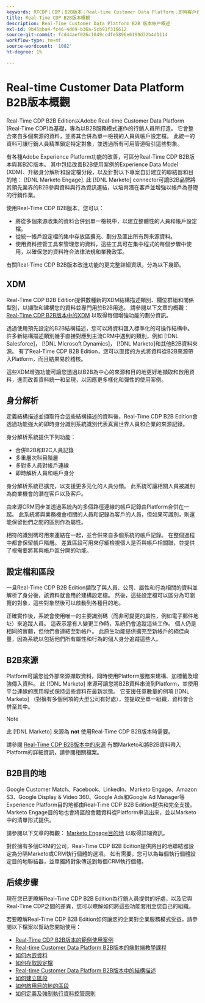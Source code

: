 ```yaml
---
keywords: RTCDP；CDP；B2B版本；Real-time Customer Data Platform；即時客戶資料平台；real time cdp；b2b；cdp；客戶人工智慧
title: Real-Time CDP B2B版本概觀
description: Real-Time Customer Data Platform B2B 版本帐户概述
exl-id: 9b45bba4-fc46-4d69-b36a-5cb91f316612
source-git-commit: fcd44aef026c1049ccdfe5896e6199d32b4d1114
workflow-type: tm+mt
source-wordcount: '1082'
ht-degree: 1%

---
```


# Real-time Customer Data Platform B2B版本概觀

Real-Time CDP B2B Edition以Adobe Real-time Customer Data Platform (Real-Time CDP)為基礎，專為以B2B服務模式運作的行銷人員所打造。 它會整合來自多個來源的資料，並將其合併為單一檢視的人員與帳戶設定檔。 此統一的資料可讓行銷人員精準鎖定特定對象，並透過所有可用管道吸引這些對象。

有各種Adobe Experience Platform功能的改善，可區分Real-Time CDP B2B版本與其B2C版本。 其中包括改善B2B使用案例的Experience Data Model (XDM)、升級身分解析和設定檔分段，以及針對以下專案自訂建立的聯結器和目的地： [!DNL Marketo Engage]. 此 [!DNL Marketo] connector可讓B2B品牌將其領先業界的B2B參與資料與行為資訊連結，以培育潛在客戶並增強以帳戶為基礎的行銷作業。

使用Real-Time CDP B2B版本，您可以：

* 將從多個來源收集的資料合併到單一檢視中，以建立整體性的人員和帳戶設定檔。
* 從統一帳戶設定檔的集中存放區擴充、劃分及匯出所有跨來源資料。
* 使用資料控管工具來管理您的資料，這些工具可在集中程式的每個步驟中使用，以確保您的資料符合法律法規和業務政策。

有關Real-Time CDP B2B版本改進功能的更完整詳細資訊，分為以下幾節。

## XDM

Real-Time CDP B2B Edition提供數種新的XDM結構描述類別、欄位群組和關係型別，以擷取和建構您的資料並專門用於B2B用途。 請參閱以下文章的概觀： [Real-Time CDP B2B版本中的XDM](./schemas/b2b.md) 以取得每個增強功能的劃分資訊。

透過使用預先設定的B2B結構描述，您可以將資料匯入標準化的可操作結構中。 許多新結構描述類別幾乎直接對應到主流CRM中遇到的類別，例如 [!DNL Salesforce]， [!DNL Microsoft Dynamics]， [!DNL Marketo]和其他B2B資料來源。 有了Real-Time CDP B2B Edition，您可以直接的方式將資料從B2B來源帶入Platform，而且結果易於稽核。

這些XDM增強功能可讓您透過以B2B為中心的來源和目的地更好地擷取和啟用資料，進而改善資料統一和呈現，以因應更多樣化和彈性的使用案例。

## 身分解析

定義結構描述並擷取符合這些結構描述的資料後，Real-Time CDP B2B Edition會透過功能強大的即時身分識別系統識別代表真實世界人員和企業的來源記錄。

身分解析系統提供下列功能：

* 合併B2B和B2C人員記錄
* 多重層次科目階層
* 多對多人員對帳戶連線
* 即時解析人員和帳戶身分

身分解析系統已擴充，以支援更多元化的人員分類。 此系統可讓相關人員被識別為商業機會的潛在客戶以及客戶。

由來源CRM同步並透過系統內的多個路徑連線的帳戶記錄由Platform合併在一起。 此系統將與業務機會相關的人員和記錄為客戶的人員，但如果可識別，則還能保留他們之間的區別作為屬性。

相符的識別碼可用來連結在一起，並合併來自多個系統的帳戶記錄。 在整個過程中都會保留帳戶階層。 差異區段可用來仔細檢視個人是否與帳戶相關聯，並提供了視需要將其與帳戶區分開的功能。

## 設定檔和區段

一旦Real-Time CDP B2B Edition擷取了與人員、公司、屬性和行為相關的資料並解析了身分後，該資料就會用於建構設定檔。 然後，這些設定檔可以區分為可瀏覽的對象，這些對象然後可以啟動到各種目的地。

正確實作後，系統會使用唯一的主要識別碼（而非可變更的屬性，例如電子郵件地址）來追蹤人員。 這表示當有人變更工作時，系統仍會追蹤這些工作。 個人仍是相同的實體，但他們會連結至新帳戶。 此原生功能提供擴充至新帳戶的絕佳向量，因為系統以包括他們所有屬性和行為的個人身分追蹤這些人。

## B2B來源

Platform可讓您從外部來源擷取資料，同時使用Platform服務來建構、加標籤及增強傳入資料。 此 [!DNL Marketo] 來源可讓您將B2B資料串流到Platform，並使用平台連線的應用程式保持這些資料在最新狀態。 它支援任意數量的例項 [!DNL Marketo] （對擁有多個例項的大型公司有好處），並提取至單一組織，資料會合併至其中。

>[!NOTE]
>
>此 [!DNL Marketo] 來源為 **not** 使用Real-Time CDP B2B版本時需要。

請參閱 [Real-Time CDP B2B版本中的來源](./sources/b2b.md) 有關Marketo和將B2B資料帶入Platform的詳細資訊，請參閱相關檔案。

## B2B目的地

Google Customer Match、Facebook、LinkedIn、Marketo Engage、Amazon S3、Google Display &amp; Video 360、Google Ads和Google Ad Manager等Experience Platform目的地都由Real-Time CDP B2B Edition提供和完全支援。 Marketo Engage目的地也會將區段會籍資料從Platform串流出來，並以Marketo中的清單形式提供。

請參閱以下文章的概觀： [Marketo Engage目的地](../destinations/catalog/adobe/marketo-engage.md) 以取得詳細資訊。

對於擁有多個CRM的公司，Real-Time CDP B2B Edition提供將目的地聯結器設定為分隔Marketo或CRM執行個體的選項。 如有需要，您可以為每個執行個體設定目的地聯結器，並單獨將對象傳送到每個CRM執行個體。

## 后续步骤

現在您已更瞭解Real-Time CDP B2B Edition為行銷人員提供的好處，以及它與Real-Time CDP之間的差異，您可以瞭解如何將這些功能套用至您自己的組織。

若要瞭解Real-Time CDP B2B Edition如何讓您的企業對企業服務模式受益，請參閱以下檔案以幫助您開始使用：

* [Real-Time CDP B2B版本的範例使用案例](./b2b-use-case.md)
* [Real-time Customer Data Platform B2B版本的端對端教學課程](./b2b-tutorial.md)
* [如何內嵌資料](./sources/b2b.md)
* [如何存取設定檔](./profile/profile-overview.md)
* [Real-time Customer Data Platform B2B版本中的結構描述](./schemas/b2b.md)
* [如何建立區段](./segmentation/b2b.md)
* [如何啟用目的地的區段](./destinations/b2b.md)
* [如何定義及強制執行資料控管原則](./privacy/data-governance-overview.md)
